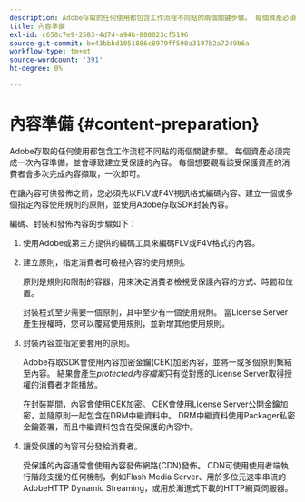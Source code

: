 ```yaml
---
description: Adobe存取的任何使用都包含工作流程不同點的兩個關鍵步驟。 每個資產必須完成一次內容準備，並會導致建立受保護的內容。 每個想要觀看該受保護資產的消費者會多次完成內容擷取，一次即可。
title: 內容準備
exl-id: c658c7e9-2583-4d74-a94b-800023cf5196
source-git-commit: be43bbbd1051886c8979ff590a3197b2a7249b6a
workflow-type: tm+mt
source-wordcount: '391'
ht-degree: 0%

---
```


# 內容準備 {#content-preparation}

Adobe存取的任何使用都包含工作流程不同點的兩個關鍵步驟。 每個資產必須完成一次內容準備，並會導致建立受保護的內容。 每個想要觀看該受保護資產的消費者會多次完成內容擷取，一次即可。

在讓內容可供發佈之前，您必須先以FLV或F4V視訊格式編碼內容、建立一個或多個指定內容使用規則的原則，並使用Adobe存取SDK封裝內容。

編碼、封裝和發佈內容的步驟如下：

1. 使用Adobe或第三方提供的編碼工具來編碼FLV或F4V格式的內容。
1. 建立原則，指定消費者可檢視內容的使用規則。

   原則是規則和限制的容器，用來決定消費者檢視受保護內容的方式、時間和位置。

   封裝程式至少需要一個原則，其中至少有一個使用規則。 當License Server產生授權時，您可以覆寫使用規則，並新增其他使用規則。

1. 封裝內容並指定要套用的原則。

   Adobe存取SDK會使用內容加密金鑰(CEK)加密內容，並將一或多個原則繫結至內容。 結果會產生*protected內容檔案*只有從對應的License Server取得授權的消費者才能播放。

   在封裝期間，內容會使用CEK加密。 CEK會使用License Server公開金鑰加密，並隨原則一起包含在DRM中繼資料中。 DRM中繼資料使用Packager私密金鑰簽署，而且中繼資料包含在受保護的內容中。

1. 讓受保護的內容可分發給消費者。

   受保護的內容通常會使用內容發佈網路(CDN)發佈。 CDN可使用使用者端執行階段支援的任何機制，例如Flash Media Server、用於多位元速率串流的AdobeHTTP Dynamic Streaming，或用於漸進式下載的HTTP網頁伺服器。
